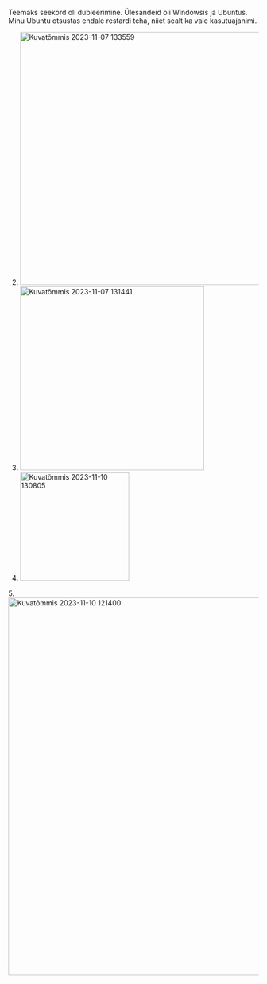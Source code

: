 Teemaks seekord oli dubleerimine. Ülesandeid oli Windowsis ja Ubuntus. Minu Ubuntu otsustas endale restardi teha, niiet sealt ka vale kasutuajanimi.

2. <img width="509" alt="Kuvatõmmis 2023-11-07 133559" src="https://github.com/daum88/opsys2023/assets/68275432/3b54837d-2130-4e1a-a5fd-240084b4e39e">
3. <img width="370" alt="Kuvatõmmis 2023-11-07 131441" src="https://github.com/daum88/opsys2023/assets/68275432/c5401e22-654e-41e3-9f1d-b543a061e3df">
4. <img width="219" alt="Kuvatõmmis 2023-11-10 130805" src="https://github.com/daum88/opsys2023/assets/68275432/f778e152-af27-431c-8cc2-a155c40c89b3">
5.<img width="760" alt="Kuvatõmmis 2023-11-10 121400" src="https://github.com/daum88/opsys2023/assets/68275432/b6d32804-fdde-42a8-9cb4-a69cd7719b91">
